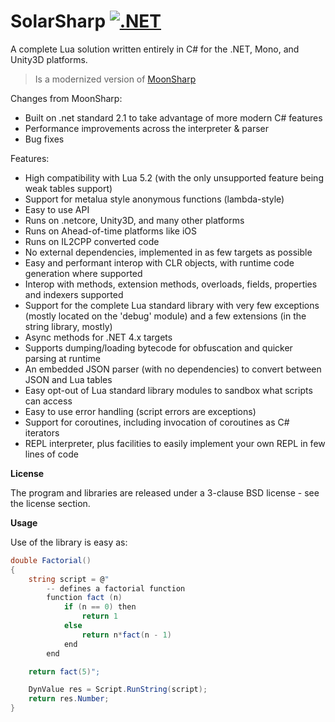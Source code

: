 SolarSharp [![.NET](https://github.com/BraedonWooding/solarsharp/actions/workflows/dotnet.yml/badge.svg)](https://github.com/BraedonWooding/solarsharp/actions/workflows/dotnet.yml)
=========

A complete Lua solution written entirely in C# for the .NET, Mono, and Unity3D platforms.

> Is a modernized version of [MoonSharp](https://github.com/moonsharp-devs/moonsharp)

Changes from MoonSharp:
* Built on .net standard 2.1 to take advantage of more modern C# features
* Performance improvements across the interpreter & parser
* Bug fixes

Features:
* High compatibility with Lua 5.2 (with the only unsupported feature being weak tables support) 
* Support for metalua style anonymous functions (lambda-style)
* Easy to use API
* Runs on .netcore, Unity3D, and many other platforms
* Runs on Ahead-of-time platforms like iOS
* Runs on IL2CPP converted code
* No external dependencies, implemented in as few targets as possible
* Easy and performant interop with CLR objects, with runtime code generation where supported
* Interop with methods, extension methods, overloads, fields, properties and indexers supported
* Support for the complete Lua standard library with very few exceptions (mostly located on the 'debug' module) and a few extensions (in the string library, mostly)
* Async methods for .NET 4.x targets
* Supports dumping/loading bytecode for obfuscation and quicker parsing at runtime
* An embedded JSON parser (with no dependencies) to convert between JSON and Lua tables
* Easy opt-out of Lua standard library modules to sandbox what scripts can access
* Easy to use error handling (script errors are exceptions)
* Support for coroutines, including invocation of coroutines as C# iterators 
* REPL interpreter, plus facilities to easily implement your own REPL in few lines of code

**License**

The program and libraries are released under a 3-clause BSD license - see the license section.

**Usage**

Use of the library is easy as:

```C#
double Factorial()
{
	string script = @"    
		-- defines a factorial function
		function fact (n)
			if (n == 0) then
				return 1
			else
				return n*fact(n - 1)
			end
		end

	return fact(5)";

	DynValue res = Script.RunString(script);
	return res.Number;
}
```

